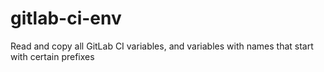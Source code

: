 # gitlab-ci-env
Read and copy all GitLab CI variables, and variables with names that start with certain prefixes
